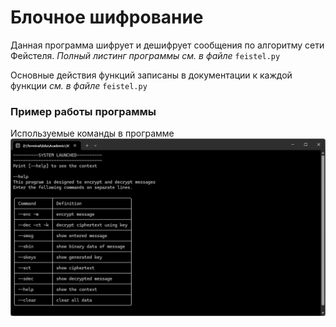 # Блочное шифрование

Данная программа шифрует и дешифрует сообщения по алгоритму сети Фейстеля. *Полный листинг программы см. в файле* `feistel.py`

Основные действия функций записаны в документации к каждой функции *см. в файле* `feistel.py`

### Пример работы программы

Используемые команды в программе
![help](help.png)
